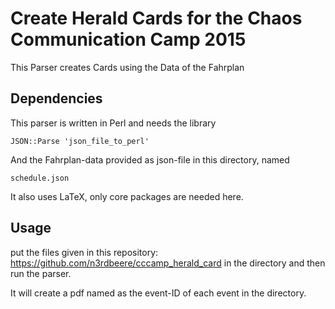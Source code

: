 # Create Herald Cards for the Chaos Communication Camp 2015

This Parser creates Cards using the Data of the Fahrplan

## Dependencies

This parser is written in Perl and needs the library 

`JSON::Parse 'json_file_to_perl'`

And the Fahrplan-data provided as json-file in this directory, named

`schedule.json`

It also uses LaTeX, only core packages are needed here.

## Usage

put the files given in this repository: https://github.com/n3rdbeere/cccamp_herald_card in the directory and then run the parser.

It will create a pdf named as the event-ID of each event in the directory.

